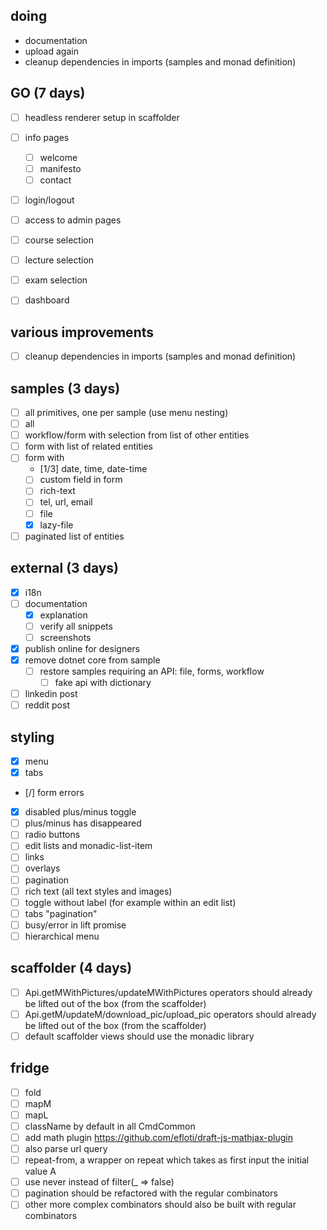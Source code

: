 ## doing
- documentation
- upload again
- cleanup dependencies in imports (samples and monad definition)

## GO (7 days)
- [ ] headless renderer setup in scaffolder
- [ ] info pages
  - [ ] welcome
  - [ ] manifesto
  - [ ] contact
- [ ] login/logout
- [ ] access to admin pages
- [ ] course selection
- [ ] lecture selection
- [ ] exam selection
- [ ] dashboard


## various improvements
- [ ] cleanup dependencies in imports (samples and monad definition)

## samples (3 days)
- [ ] all primitives, one per sample (use menu nesting)
- [ ] all
- [ ] workflow/form with selection from list of other entities
- [ ] form with list of related entities
- [ ] form with
  - [1/3] date, time, date-time
  - [ ] custom field in form
  - [ ] rich-text
  - [ ] tel, url, email
  - [ ] file
  - [x] lazy-file
- [ ] paginated list of entities

## external (3 days)
- [x] i18n
- [ ] documentation
  - [x] explanation
  - [ ] verify all snippets
  - [ ] screenshots
- [x] publish online for designers
- [x] remove dotnet core from sample
  - [ ] restore samples requiring an API: file, forms, workflow
    - [ ] fake api with dictionary
- [ ] linkedin post
- [ ] reddit post

## styling
- [x] menu
- [x] tabs
- [/] form errors
- [x] disabled plus/minus toggle
- [ ] plus/minus has disappeared
- [ ] radio buttons
- [ ] edit lists and monadic-list-item
- [ ] links
- [ ] overlays
- [ ] pagination
- [ ] rich text (all text styles and images)
- [ ] toggle without label (for example within an edit list)
- [ ] tabs "pagination"
- [ ] busy/error in lift promise
- [ ] hierarchical menu

##  scaffolder (4 days)
- [ ] Api.getMWithPictures/updateMWithPictures operators should already be lifted out of the box (from the scaffolder)
- [ ] Api.getM/updateM/download_pic/upload_pic operators should already be lifted out of the box (from the scaffolder)
- [ ] default scaffolder views should use the monadic library

## fridge
- [ ] fold
- [ ] mapM
- [ ] mapL
- [ ] className by default in all CmdCommon
- [ ] add math plugin https://github.com/efloti/draft-js-mathjax-plugin
- [ ] also parse url query
- [ ] repeat-from, a wrapper on repeat which takes as first input the initial value A
- [ ] use never instead of filter(_ => false)
- [ ] pagination should be refactored with the regular combinators
- [ ] other more complex combinators should also be built with regular combinators
